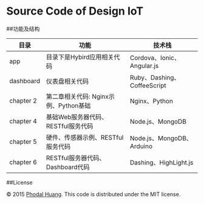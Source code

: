# Source Code of Design IoT


##功能及结构

目录       | 功能                              | 技术栈
----------|-----------------------------------|------
app       | 目录下是Hybird应用相关代码           | Cordova、Ionic、Angular.js
dashboard | 仪表盘相关代码                      | Ruby、Dashing、CoffeeScript
chapter 2 | 第二章相关代码: Nginx示例、Python基础 | Nginx、Python
chapter 4 | 基础Web服务器代码、RESTful服务代码    | Node.js、MongoDB
chapter 5 | 硬件、传感器示例、RESTful服务代码     | Node.js、MongoDB、Arduino
chapter 6 | RESTful服务器代码、Dashboard代码     | Dashing、HighLight.js


##License

© 2015 [Phodal Huang][phodal]. This code is distributed under the MIT license.

[phodal]:http://www.phodal.com/
